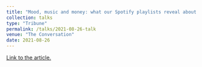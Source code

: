 ```yaml
---
title: "Mood, music and money: what our Spotify playlists reveal about the emotional nature of financial markets"
collection: talks
type: "Tribune"
permalink: /talks/2021-08-26-talk
venue: "The Conversation"
date: 2021-08-26
---
```

[Link to the article.](https://theconversation.com/mood-music-and-money-what-our-spotify-playlists-reveal-about-the-emotional-nature-of-financial-markets-166166)

